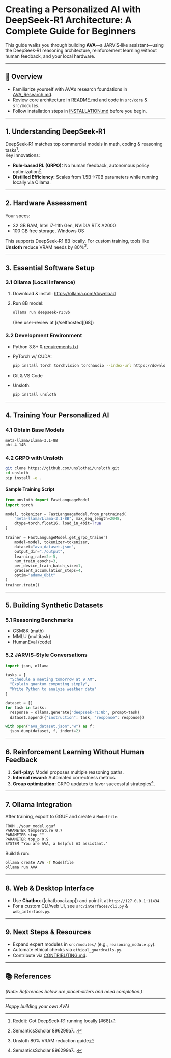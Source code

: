 # Creating a Personalized AI with DeepSeek‑R1 Architecture: A Complete Guide for Beginners

This guide walks you through building **AVA**—a JARVIS‑like assistant—using the DeepSeek‑R1 reasoning architecture, reinforcement learning without human feedback, and your local hardware.

---

## 🚀 Overview

- Familiarize yourself with AVA’s research foundations in [AVA_Research.md](AVA_Research.md).  
- Review core architecture in [README.md](../README.md) and code in `src/core` & `src/modules`.  
- Follow installation steps in [INSTALLATION.md](INSTALLATION.md) before you begin.

---

## 1. Understanding DeepSeek‑R1

DeepSeek‑R1 matches top commercial models in math, coding & reasoning tasks[^3].  
Key innovations:

- **Rule‑based RL (GRPO):** No human feedback, autonomous policy optimization[^1].  
- **Distilled Efficiency:** Scales from 1.5B→70B parameters while running locally via Ollama.

---

## 2. Hardware Assessment

Your specs:

- 32 GB RAM, Intel i7‑11th Gen, NVIDIA RTX A2000  
- 100 GB free storage, Windows OS  

This supports DeepSeek‑R1 8B locally. For custom training, tools like **Unsloth** reduce VRAM needs by 80%[^7].

---

## 3. Essential Software Setup

### 3.1 Ollama (Local Inference)

1. Download & install: https://ollama.com/download  
2. Run 8B model:

   ```bash
   ollama run deepseek-r1:8b
   ```

   (See user‑review at [r/selfhosted][68])

### 3.2 Development Environment

- Python 3.8+ & [requirements.txt](../requirements.txt)  
- PyTorch w/ CUDA:

  ```bash
  pip install torch torchvision torchaudio --index-url https://download.pytorch.org/whl/cu118
  ```

- Git & VS Code  
- Unsloth:

  ```bash
  pip install unsloth
  ```

---

## 4. Training Your Personalized AI

### 4.1 Obtain Base Models

```text
meta-llama/Llama-3.1-8B
phi-4-14B
```

### 4.2 GRPO with Unsloth

```bash
git clone https://github.com/unslothai/unsloth.git
cd unsloth
pip install -e .
```

#### Sample Training Script

```python
from unsloth import FastLanguageModel
import torch

model, tokenizer = FastLanguageModel.from_pretrained(
    "meta-llama/Llama-3.1-8B", max_seq_length=2048,
    dtype=torch.float16, load_in_4bit=True
)

trainer = FastLanguageModel.get_grpo_trainer(
    model=model, tokenizer=tokenizer,
    dataset="ava_dataset.json",
    output_dir="./output",
    learning_rate=2e-5,
    num_train_epochs=3,
    per_device_train_batch_size=1,
    gradient_accumulation_steps=4,
    optim="adamw_8bit"
)
trainer.train()
```

---

## 5. Building Synthetic Datasets

### 5.1 Reasoning Benchmarks

- GSM8K (math)  
- MMLU (multitask)  
- HumanEval (code)

### 5.2 JARVIS‑Style Conversations

```python
import json, ollama

tasks = [
  "Schedule a meeting tomorrow at 9 AM",
  "Explain quantum computing simply",
  "Write Python to analyze weather data"
]

dataset = []
for task in tasks:
  response = ollama.generate("deepseek-r1:8b", prompt=task)
  dataset.append({"instruction": task, "response": response})

with open("ava_dataset.json","w") as f:
  json.dump(dataset, f, indent=2)
```

---

## 6. Reinforcement Learning Without Human Feedback

1. **Self‑play:** Model proposes multiple reasoning paths.  
2. **Internal reward:** Automated correctness metrics.  
3. **Group optimization:** GRPO updates to favor successful strategies[^1].

---

## 7. Ollama Integration

After training, export to GGUF and create a `Modelfile`:

```text
FROM ./your_model.gguf
PARAMETER temperature 0.7
PARAMETER stop ""
PARAMETER top_p 0.9
SYSTEM "You are AVA, a helpful AI assistant."
```

Build & run:

```bash
ollama create AVA -f Modelfile
ollama run AVA
```

---

## 8. Web & Desktop Interface

- Use **Chatbox** ([chatboxai.app]) and point it at `http://127.0.0.1:11434`.  
- For a custom CLI/web UI, see `src/interfaces/cli.py` & `web_interface.py`.

---

## 9. Next Steps & Resources

- Expand expert modules in `src/modules/` (e.g., `reasoning_module.py`).  
- Automate ethical checks via `ethical_guardrails.py`.  
- Contribute via [CONTRIBUTING.md](../CONTRIBUTING.md).

---

## 📚 References

*(Note: References below are placeholders and need completion.)*

[^1]: SemanticsScholar 896299a7…  
[^3]: Reddit: Got DeepSeek‑R1 running locally [#68]  
[^7]: Unsloth 80% VRAM reduction guide  

---

*Happy building your own AVA!*
